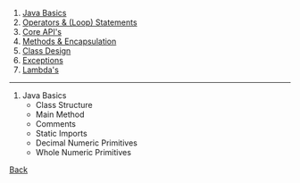 1. [Java Basics](java-basics/README.md)
1. [Operators & (Loop) Statements](operators-statements/README.md)
3. [Core API's](core-api/README.md)
4. [Methods & Encapsulation]()
5. [Class Design]()
6. [Exceptions]()
7. [Lambda's]()

<hr/>

1. Java Basics
    - Class Structure
    - Main Method
    - Comments
    - Static Imports
    - Decimal Numeric Primitives
    - Whole Numeric Primitives

[Back](../../tree/master)
